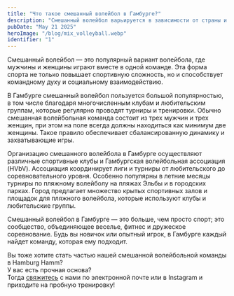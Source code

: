 ```yaml
---
title: "Что такое смешанный волейбол в Гамбурге?"
description: "Смешанный волейбол варьируется в зависимости от страны и региона."
pubDate: "May 21 2025"
heroImage: "/blog/mix_volleyball.webp"
identifier: "1"
---
```


Смешанный волейбол — это популярный вариант волейбола, где мужчины и женщины играют вместе в одной команде. Эта форма спорта не только повышает спортивную сложность, но и способствует командному духу и социальному взаимодействию.

В Гамбурге смешанный волейбол пользуется большой популярностью, в том числе благодаря многочисленным клубам и любительским группам, которые регулярно проводят турниры и тренировки. Обычно смешанная волейбольная команда состоит из трех мужчин и трех женщин, при этом на поле всегда должны находиться как минимум две женщины. Такое правило обеспечивает сбалансированную динамику и захватывающие игры.

Организацию смешанного волейбола в Гамбурге осуществляют различные спортивные клубы и Гамбургская волейбольная ассоциация (HVbV). Ассоциация координирует лиги и турниры от любительского до соревновательного уровня. Особенно популярны в летние месяцы турниры по пляжному волейболу на пляжах Эльбы и в городских парках. Город предлагает множество крытых спортивных залов и площадок для пляжного волейбола, которые используют клубы и любительские группы.

Смешанный волейбол в Гамбурге — это больше, чем просто спорт; это сообщество, объединяющее веселье, фитнес и дружеское соревнование. Будь вы новичок или опытный игрок, в Гамбурге каждый найдет команду, которая ему подходит.

Вы тоже хотите стать частью нашей смешанной волейбольной команды в Hamburg Hamm?  
У вас есть прочная основа?  
Тогда [свяжитесь](/ru/contact/) с нами по электронной почте или в Instagram и приходите на пробную тренировку!
